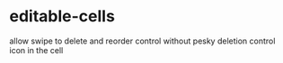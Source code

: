 # editable-cells
allow swipe to delete and reorder control without pesky deletion control icon in the cell
